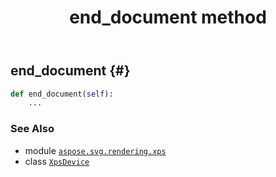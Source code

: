 ﻿---
title: end_document method
second_title: Aspose.SVG for Python via .NET API References
description: 
type: docs
weight: 100
url: /python-net/aspose.svg.rendering.xps/xpsdevice/end_document/
is_root: false
---

## end_document {#}





```python
def end_document(self):
    ...
```





### See Also
* module [`aspose.svg.rendering.xps`](../../)
* class [`XpsDevice`](/svg/python-net/aspose.svg.rendering.xps/xpsdevice)
